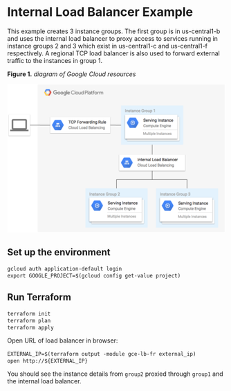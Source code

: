 # Internal Load Balancer Example

This example creates 3 instance groups. The first group is in us-central1-b and uses the internal load balancer to proxy access to services running in instance groups 2 and 3 which exist in us-central1-c and us-central1-f respectively. A regional TCP load balancer is also used to forward external traffic to the instances in group 1.

**Figure 1.** *diagram of Google Cloud resources*

![architecture diagram](./diagram.png)

## Set up the environment

```
gcloud auth application-default login
export GOOGLE_PROJECT=$(gcloud config get-value project)
```

## Run Terraform

```
terraform init
terraform plan
terraform apply
```

Open URL of load balancer in browser:

```
EXTERNAL_IP=$(terraform output -module gce-lb-fr external_ip)
open http://${EXTERNAL_IP}
```

You should see the instance details from `group2` proxied through `group1` and the internal load balancer.
